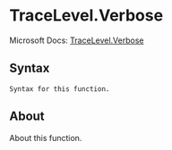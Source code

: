 ---
---

# TraceLevel.Verbose

Microsoft Docs: [TraceLevel.Verbose](https://docs.microsoft.com/en-us/powerquery-m/tracelevel-verbose)

## Syntax

```powerquery-m
Syntax for this function.
```

## About

About this function.

